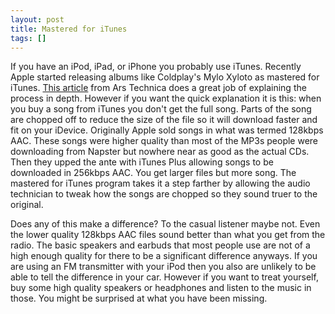 ```yaml
---
layout: post
title: Mastered for iTunes
tags: []
---
```

If you have an iPod, iPad, or iPhone you probably use iTunes. Recently Apple started releasing albums like Coldplay's Mylo Xyloto as mastered for iTunes. <a href="http://arstechnica.com/apple/news/2012/02/mastered-for-itunes-how-audio-engineers-tweak-tunes-for-the-ipod-age.ars">This article</a> from Ars Technica does a great job of explaining the process in depth. However if you want the quick explanation it is this: when you buy a song from iTunes you don't get the full song. Parts of the song are chopped off to reduce the size of the file so it will download faster and fit on your iDevice. Originally Apple sold songs in what was termed 128kbps AAC. These songs were higher quality than most of the MP3s people were downloading from Napster but nowhere near as good as the actual CDs. Then they upped the ante with iTunes Plus allowing songs to be downloaded in 256kbps AAC. You get larger files but more song. The mastered for iTunes program takes it a step farther by allowing the audio technician to tweak how the songs are chopped so they sound truer to the original.

Does any of this make a difference? To the casual listener maybe not. Even the lower quality 128kbps AAC files sound better than what you get from the radio. The basic speakers and earbuds that most people use are not of a high enough quality for there to be a significant difference anyways. If you are using an FM transmitter with your iPod then you also are unlikely to be able to tell the difference in your car. However if you want to treat yourself, buy some high quality speakers or headphones and listen to the music in those. You might be surprised at what you have been missing.
